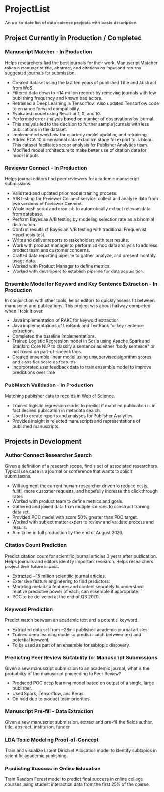 # ProjectList
An up-to-date list of data science projects with basic description.

## Project Currently in Production / Completed
### Manuscript Matcher - In Production
Helps researchers find the best journals for their work. Manuscript Matcher takes a manuscript title, abstract, and citations as input and returns suggested journals for submission. 
* Created dataset using the last ten years of published Title and Abstract from WoS.
* Filtered data down to ~14 million records by removing journals with low publishing frequency and known bad actors.
* Retrained a Deep Learning in Tensorflow. Also updated Tensorflow code to enhance forward compatibility.
* Evaluated model using Recall at 1, 5, and 10.
* Performed error analysis based on number of observations by journal.
* This analysis led to the decision to further sample journals with less publications in the dataset.
* Implemented workflow for quarterly model updating and retraining.
* Added PCA 10 dimensional data extaction stage for export to Tableau. This dataset facilitates scope analysis for Publisher Analytics team.
* Modified model architecture to make better use of citation data for model inputs.

### Reviewer Connect - In Production
Helps journal editors find peer reviewers for academic manuscript submissions.
* Validated and updated prior model training process.
* A/B testing for Reviewer Connect service: collect and analyze data from two versions of Reviewer Connect.
* Wrote bash script and cron job to automatically extract relevant data from database.
* Perform Bayesian A/B testing by modeling selection rate as a binomial distribution.
* Confirm results of Bayesian A/B testing with traditional Frequentist Hypothesis test.
* Write and deliver reports to stakeholders with test results.
* Work with product manager to perform ad-hoc data analysis to address product team and customer concerns.
* Crafted data reporting pipeline to gather, analyze, and present monthly usage data.
* Worked with Product Manager to define metrics.
* Worked with developers to establish pipeline for data acquisition.

### Ensemble Model for Keyword and Key Sentence Extraction - In Production
In conjunction with other tools, helps editors to quickly assess fit between manuscript and publications. This project was about halfway completed when I took it over.
* Java implementation of RAKE for keyword extraction
* Java implementations of LexRank and TextRank for key sentence extraction. 
* Completed the baseline implementations.
* Trained Logistic Regression model in Scala using Apache Spark and Stanford Core NLP to classify a sentence as either "body sentence" or not based on part-of-speech tags.
* Created ensemble linear model using unsupervised algorithm scores and classifier score as features
* Incorporated user feedback data to train ensemble model to improve predictions over time

### PubMatch Validation - In Production
Matching publisher data to records in Web of Science.
* Trained logistic regression model to predict if matched publication is in fact desired publication in metadata search.
* Used to create reports and analyses for Publisher Analytics.
* Provides insight in rejected manuscripts and representations of published manuscripts.

## Projects in Development
### Author Connect Researcher Search
Given a definition of a research scope, find a set of associated researchers. Typical use case is a journal or conference that wants to solicit submissions.
* Will augment the current human-researcher driven to reduce costs, fullfill more customer requests, and hopefully increase the click through rates.
* Worked with product team to define metrics and goals.
* Gathered and joined data from mutiple sources to construct training data set.
* Provided POC model with score 50% greater than POC target.
* Worked with subject matter expert to review and validate process and results.
* Aim to be in full production by the end of August 2020.

### Citation Count Prediction
Predict citation count for scientific journal articles 3 years after publication. Helps journals and editors identify important research. Helps researchers project their future impact.
* Extracted ~15 million scientific journal articles.
* Extensive feature engineering to find predictors.
* Modeling metadata features and content seprately to understand relative predictive power of each; can ensemble if appropriate.
* POC to be delivered at the end of Q3 2020.

### Keyword Prediction
Predict match between an academic text and a potential keyword.
* Extracted data set from ~28mil published academic journal articles.
* Trained deep learning model to predict match between text and potential keyword.
* To be used as part of an ensemble for subtopic discovery.

### Predicting Peer Review Suitability for Manuscript Submissions
Given a new manuscript submission to an academic journal, what is the probability of the manuscript proceeding to Peer Review?
* Produced POC deep learning model based on output of a single, large publisher.
* Used Spark, Tensorflow, and Keras.
* On hold due to product team priorities.

### Manuscript Pre-fill - Data Extraction
Given a new manuscript submission, extract and pre-fill the fields author, title, abstract, institution, funder.

### LDA Topic Modeling Proof-of-Concept
Train and visualize Latent Dirichlet Allocation model to identify subtopics in scientific academic publishing.

### Predicting Success in Online Education
Train Random Forest model to predict final success in online college courses using student interaction data from the first 25% of the course.
